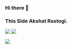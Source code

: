 ### Hi there 👋
### This Side Akshat Rastogi.
![](https://i.ibb.co/s5KM54V/Untitled-design-1.png)
<img src="https://github-readme-stats.vercel.app/api?username=akshatrastogi25&&show_icons=true&title_color=000000&icon_color=bb2acf&text_color=000000&bg_color=ffa931&count_private=true"/>


![](https://i.ibb.co/s5KM54V/Untitled-design-1.png)
